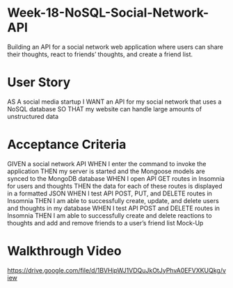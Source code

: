 # Week-18-NoSQL-Social-Network-API
Building an API for a social network web application where users can share their thoughts, react to friends’ thoughts, and create a friend list.

# User Story

AS A social media startup
I WANT an API for my social network that uses a NoSQL database
SO THAT my website can handle large amounts of unstructured data

# Acceptance Criteria

GIVEN a social network API
WHEN I enter the command to invoke the application
THEN my server is started and the Mongoose models are synced to the MongoDB database
WHEN I open API GET routes in Insomnia for users and thoughts
THEN the data for each of these routes is displayed in a formatted JSON
WHEN I test API POST, PUT, and DELETE routes in Insomnia
THEN I am able to successfully create, update, and delete users and thoughts in my database
WHEN I test API POST and DELETE routes in Insomnia
THEN I am able to successfully create and delete reactions to thoughts and add and remove friends to a user’s friend list
Mock-Up

# Walkthrough Video

https://drive.google.com/file/d/1BVHjpWJ1VDQuJkOtJyPhvA0EFVXKUQkg/view

